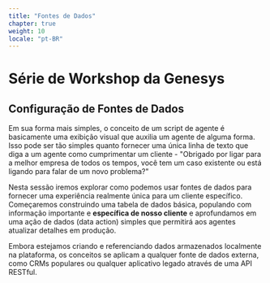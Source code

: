 ```yaml
---
title: "Fontes de Dados"
chapter: true
weight: 10
locale: "pt-BR"
---
```


# Série de Workshop da Genesys

## Configuração de Fontes de Dados

Em sua forma mais simples, o conceito de um script de agente é basicamente uma exibição visual que auxilia um agente de alguma forma. Isso pode ser tão simples quanto fornecer uma única linha de texto que diga a um agente como cumprimentar um cliente - "Obrigado por ligar para a melhor empresa de todos os tempos, você tem um caso existente ou está ligando para falar de um novo problema?"

Nesta sessão iremos explorar como podemos usar fontes de dados para fornecer uma experiência realmente única para um cliente específico. Começaremos construindo uma tabela de dados básica, populando com informação importante e **específica de nosso cliente** e aprofundamos em uma ação de dados (data action) simples que permitirá aos agentes atualizar detalhes em produção.

Embora estejamos criando e referenciando dados armazenados localmente na plataforma, os conceitos se aplicam a qualquer fonte de dados externa, como CRMs populares ou qualquer aplicativo legado através de uma API RESTful.


